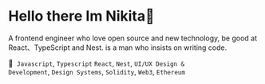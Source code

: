 <h1>Hello there Im Nikita👋 </h1>

A frontend engineer who love open source and new technology, be good at React、TypeScript and Nest. is a man who insists on writing code.

💼&nbsp; <code>Javascript</code>, <code>Typescript</code> <code>React</code>, <code>Nest</code>, <code>UI/UX Design & Development</code>, <code>Design Systems</code>, <code>Solidity</code>, <code>Web3</code>, <code>Ethereum</code>
